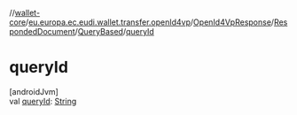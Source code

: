 //[wallet-core](../../../../../index.md)/[eu.europa.ec.eudi.wallet.transfer.openId4vp](../../../index.md)/[OpenId4VpResponse](../../index.md)/[RespondedDocument](../index.md)/[QueryBased](index.md)/[queryId](query-id.md)

# queryId

[androidJvm]\
val [queryId](query-id.md): [String](https://kotlinlang.org/api/latest/jvm/stdlib/kotlin-stdlib/kotlin/-string/index.html)
